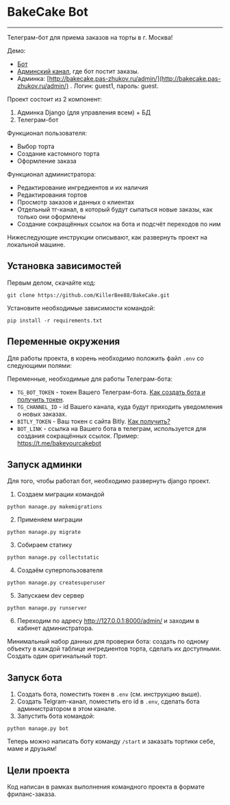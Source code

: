 # BakeCake Bot

---
Телеграм-бот для приема заказов на торты в г. Москва!

Демо:
- [Бот](https://t.me/bakeyourcakebot)
- [Админский канал](https://t.me/+sbEwmTN1hEFmYjYy), где бот постит заказы.
- Админка: [http://bakecake.pas-zhukov.ru/admin/](http://bakecake.pas-zhukov.ru/admin/) . Логин: guest1, пароль: guest. 

Проект состоит из 2 компонент:
1. Админка Django (для управления всем) + БД
2. Телеграм-бот

Функционал пользователя:
- Выбор торта
- Создание кастомного торта
- Оформление заказа

Функционал администратора:
- Редактирование ингредиентов и их наличия
- Редактирования тортов
- Просмотр заказов и данных о клиентах
- Отдельный тг-канал, в который будут сыпаться новые заказы, как только они оформлены
- Создание сокращённых ссылок на бота и подсчёт переходов по ним

Нижеследующие инструкции описывают, как развернуть проект на локальной машине.

## Установка зависимостей
Первым делом, скачайте код:
``` 
git clone https://github.com/KillerBee88/BakeCake.git
```
Установите необходимые зависимости командой:
```
pip install -r requirements.txt
```

## Переменные окружения

Для работы проекта, в корень необходимо положить файл `.env` со следующими полями:

Переменные, необходимые для работы Телеграм-бота:
- `TG_BOT_TOKEN` - токен Вашего Телеграм-бота. [Как создать бота и получить токен](https://core.telegram.org/bots#how-do-i-create-a-bot).
- `TG_CHANNEL_ID` - id Вашего канала, куда будут приходить уведомления о новых заказах.
- `BITLY_TOKEN` - Ваш токен с сайта Bitly. [Как получить?](https://github.com/pas-zhukov/bitlink#получение-токена)
- `BOT_LINK` - ссылка на Вашего бота в телеграм, используется для создания сокращённых ссылок. Пример: https://t.me/bakeyourcakebot


## Запуск админки

Для того, чтобы работал бот, необходимо развернуть django проект.

1. Создаем миграции командой
```shell
python manage.py makemigrations
```

2. Применяем миграции
```shell
python manage.py migrate
```

3. Собираем статику
```shell
python manage.py collectstatic
```

4. Создаём суперпользователя

```shell
python manage.py createsuperuser
```

5. Запускаем dev сервер
```shell
python manage.py runserver
```

6. Переходим по адресу http://127.0.0.1:8000/admin/ и заходим в кабинет администратора.

Минимальный набор данных для проверки бота: создать по одному объекту в каждой таблице ингредиентов торта, сделать их доступными. Создать один оригинальный торт.

## Запуск бота

1. Создать бота, поместить токен в `.env` (см. инструкцию выше).
2. Создать Telgram-канал, поместить его id в `.env`, сделать бота администратором в этом канале.
3. Запустить бота командой:
```
python manage.py bot
```

Теперь можно написать боту команду `/start` и заказать тортики себе, маме и друзьям!


## Цели проекта
Код написан в рамках выполнения командного проекта в формате фриланс-заказа.

